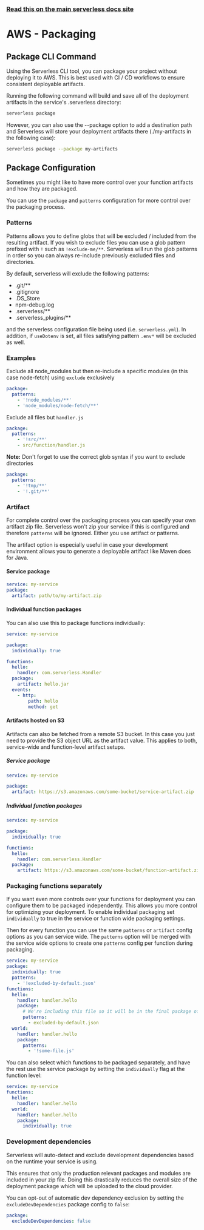 <!--
title: Serverless Framework Guide - AWS Lambda Guide - Packaging
menuText: Packaging
menuOrder: 12
description: How the Serverless Framework packages your AWS Lambda functions and other available options
layout: Doc
-->

<!-- DOCS-SITE-LINK:START automatically generated  -->

### [Read this on the main serverless docs site](https://www.serverless.com/framework/docs/providers/aws/guide/packaging)

<!-- DOCS-SITE-LINK:END -->

# AWS - Packaging

## Package CLI Command

Using the Serverless CLI tool, you can package your project without deploying it to AWS. This is best used with CI / CD workflows to ensure consistent deployable artifacts.

Running the following command will build and save all of the deployment artifacts in the service's .serverless directory:

```bash
serverless package
```

However, you can also use the --package option to add a destination path and Serverless will store your deployment artifacts there (./my-artifacts in the following case):

```bash
serverless package --package my-artifacts
```

## Package Configuration

Sometimes you might like to have more control over your function artifacts and how they are packaged.

You can use the `package` and `patterns` configuration for more control over the packaging process.

### Patterns

Patterns allows you to define globs that will be excluded / included from the resulting artifact. If you wish to exclude files you can use a glob pattern prefixed with `!` such as `!exclude-me/**`.
Serverless will run the glob patterns in order so you can always re-include previously excluded files and directories.

By default, serverless will exclude the following patterns:

- .git/\*\*
- .gitignore
- .DS_Store
- npm-debug.log
- .serverless/\*\*
- .serverless_plugins/\*\*

and the serverless configuration file being used (i.e. `serverless.yml`). In addition, if `useDotenv` is set, all files satisfying pattern `.env*` will be excluded as well.

### Examples

Exclude all node_modules but then re-include a specific modules (in this case node-fetch) using `exclude` exclusively

```yml
package:
  patterns:
    - '!node_modules/**'
    - 'node_modules/node-fetch/**'
```

Exclude all files but `handler.js`

```yml
package:
  patterns:
    - '!src/**'
    - src/function/handler.js
```

**Note:** Don't forget to use the correct glob syntax if you want to exclude directories

```yml
package:
  patterns:
    - '!tmp/**'
    - '!.git/**'
```

### Artifact

For complete control over the packaging process you can specify your own artifact zip file.
Serverless won't zip your service if this is configured and therefore `patterns` will be ignored. Either you use artifact or patterns.

The artifact option is especially useful in case your development environment allows you to generate a deployable artifact like Maven does for Java.

#### Service package

```yml
service: my-service
package:
  artifact: path/to/my-artifact.zip
```

#### Individual function packages

You can also use this to package functions individually:

```yml
service: my-service

package:
  individually: true

functions:
  hello:
    handler: com.serverless.Handler
  package:
    artifact: hello.jar
  events:
    - http:
        path: hello
        method: get
```

#### Artifacts hosted on S3

Artifacts can also be fetched from a remote S3 bucket. In this case you just need to provide the S3 object URL as the artifact value. This applies to both, service-wide and function-level artifact setups.

##### Service package

```yml
service: my-service

package:
  artifact: https://s3.amazonaws.com/some-bucket/service-artifact.zip
```

##### Individual function packages

```yml
service: my-service

package:
  individually: true

functions:
  hello:
    handler: com.serverless.Handler
  package:
    artifact: https://s3.amazonaws.com/some-bucket/function-artifact.zip
```

### Packaging functions separately

If you want even more controls over your functions for deployment you can configure them to be packaged independently. This allows you more control for optimizing your deployment. To enable individual packaging set `individually` to true in the service or function wide packaging settings.

Then for every function you can use the same `patterns` or `artifact` config options as you can service wide. The `patterns` option will be merged with the service wide options to create one `patterns` config per function during packaging.

```yml
service: my-service
package:
  individually: true
  patterns:
    - '!excluded-by-default.json'
functions:
  hello:
    handler: handler.hello
    package:
      # We're including this file so it will be in the final package of this function only
      patterns:
        - excluded-by-default.json
  world:
    handler: handler.hello
    package:
      patterns:
        - '!some-file.js'
```

You can also select which functions to be packaged separately, and have the rest use the service package by setting the `individually` flag at the function level:

```yml
service: my-service
functions:
  hello:
    handler: handler.hello
  world:
    handler: handler.hello
    package:
      individually: true
```

### Development dependencies

Serverless will auto-detect and exclude development dependencies based on the runtime your service is using.

This ensures that only the production relevant packages and modules are included in your zip file. Doing this drastically reduces the overall size of the deployment package which will be uploaded to the cloud provider.

You can opt-out of automatic dev dependency exclusion by setting the `excludeDevDependencies` package config to `false`:

```yml
package:
  excludeDevDependencies: false
```
